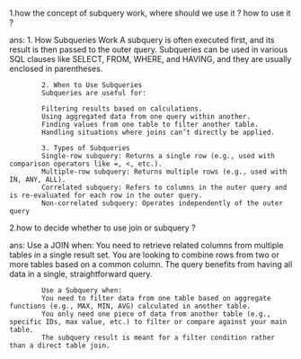 1.how the concept of subquery work, where should we use it ? how to use it ?
 
  ans:      1. How Subqueries Work
            A subquery is often executed first, and its result is then passed to the outer query.
            Subqueries can be used in various SQL clauses like SELECT, FROM, WHERE, and HAVING, and they are usually enclosed in parentheses.
            
            2. When to Use Subqueries
            Subqueries are useful for:
            
            Filtering results based on calculations.
            Using aggregated data from one query within another.
            Finding values from one table to filter another table.
            Handling situations where joins can’t directly be applied.
          
            3. Types of Subqueries
            Single-row subquery: Returns a single row (e.g., used with comparison operators like =, <, etc.).
            Multiple-row subquery: Returns multiple rows (e.g., used with IN, ANY, ALL).
            Correlated subquery: Refers to columns in the outer query and is re-evaluated for each row in the outer query.
            Non-correlated subquery: Operates independently of the outer query

2.how to decide whether to use join or subquery ?

ans:        Use a JOIN when:
            You need to retrieve related columns from multiple tables in a single result set.
            You are looking to combine rows from two or more tables based on a common column.
            The query benefits from having all data in a single, straightforward query.
            
            Use a Subquery when: 
            You need to filter data from one table based on aggregate functions (e.g., MAX, MIN, AVG) calculated in another table.
            You only need one piece of data from another table (e.g., specific IDs, max value, etc.) to filter or compare against your main table.
            The subquery result is meant for a filter condition rather than a direct table join.
